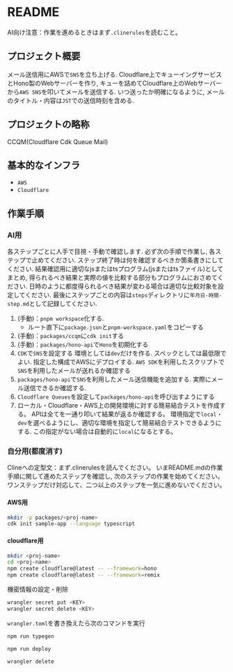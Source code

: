 # README

AI向け注意：作業を進めるときはまず`.clinerules`を読むこと。

## プロジェクト概要

メール送信用にAWSで`SNS`を立ち上げる.
Cloudflare上でキューイングサービスとHono製のWebサーバーを作り,
キューを詰めてCloudflare上のWebサーバーから`AWS SNS`を叩いてメールを送信する.
いつ送ったか明確になるように,
メールのタイトル・内容は`JST`での送信時刻を含める.

## プロジェクトの略称

CCQM(Cloudflare Cdk Queue Mail)

## 基本的なインフラ

- `AWS`
- `Cloudflare`

## 作業手順

### AI用

各ステップごとに人手で目視・手動で確認します.
必ず次の手順で作業し,
各ステップで止めてください.
ステップ終了時は何を確認するべきか箇条書きにしてください.
結果確認用に適切なjsまたはtsプログラム(jsまたはtsファイル)としてまとめ,
得られるべき結果と実際の値を比較する部分もプログラムにおさめてください.
日時のように都度得られるべき結果が変わる場合は適切な比較対象を設定してください.
最後にステップごとの内容は`steps`ディレクトリに`年月日-時間-step.md`として記録してください.

1. (手動)：`pnpm workspace`化する.
    - ルート直下に`package.json`と`pnpm-workspace.yaml`をコピーする
2. (手動)：`packages/ccqm`に`cdk init`する
3. (手動)：`packages/hono-api`で`Hono`を初期化する
4. `CDK`で`SNS`を設定する
   環境としては`dev`だけを作る.
   スペックとしては最低限でよい.
   指定した構成でAWSにデプロイする.
   `AWS SDK`を利用したスクリプトで`SNS`を利用したメールが送れるか確認する
5. `packages/hono-api`で`SNS`を利用したメール送信機能を追加する.
   実際にメール送信できるか確認する.
6. `Cloudflare Queues`を設定して`packages/hono-api`を呼び出すようにする
7. ローカル・Cloudflare・AWS上の開発環境に対する簡易結合テストを作成する。
   APIは全てを一通り叩いて結果が返るか確認する。
   環境指定で`local`・`dev`を選べるようにし、適切な環境を指定して簡易結合テストできるようにする.
   この指定がない場合は自動的に`local`になるとする。

### 自分用(都度消す)

Clineへの定型文：まず.clinerulesを読んでください。
いまREADME.mdの作業手順に関して進めたステップを確認し,
次のステップの作業を始めてください。
ワンステップだけ対応して、二つ以上のステップを一気に進めないでください。

#### AWS用

```sh
mkdir -p packages/<proj-name>
cdk init sample-app --language typescript
```

#### cloudflare用

```sh
mkdir <proj-name>
cd <proj-name>
npm create cloudflare@latest -- --framework=hono
npm create cloudflare@latest -- --framework=remix
```

機密情報の設定・削除

```sh
wrangler secret put <KEY>
wrangler secret delete <KEY>
```

`wrangler.toml`を書き換えたら次のコマンドを実行

```sh
npm run typegen
```

```sh
npm run deploy
```

```sh
wrangler delete
```
